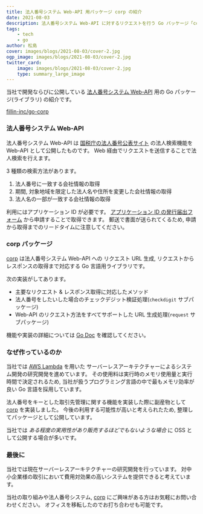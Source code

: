 ```yaml
---
title: 法人番号システム Web-API 用パッケージ corp の紹介
date: 2021-08-03
description: 法人番号システム Web-API に対するリクエストを行う Go パッケージ「corp」に関して
tags:
    - tech
    - go
author: 松島
cover: images/blogs/2021-08-03/cover-2.jpg
ogp_image: images/blogs/2021-08-03/cover-2.jpg
twitter_card:
    image: images/blogs/2021-08-03/cover-2.jpg
    type: summary_large_image
---
```


当社で開発ならびに公開している [法人番号システム Web-API][corp-api] 用の Go パッケージ(ライブラリ) の紹介です。

[fillin-inc/go-corp][github]

<!--more-->

### 法人番号システム Web-API

法人番号システム Web-API は [国税庁の法人番号公表サイト][corp] の法人検索機能を Web-API として公開したものです。
Web 経由でリクエストを送信することで法人検索を行えます。

3 種類の検索方法があります。

1. 法人番号に一致する会社情報の取得
1. 期間, 対象地域を限定した法人名や住所を変更した会社情報の取得
1. 法人名の一部が一致する会社情報の取得

利用にはアプリケーション ID が必要です。
[アプリケーション ID の発行届出フォーム][corp-token] から申請することで取得できます。
郵送で書面が送られてくるため, 申請から取得までのリードタイムに注意してください。

### corp パッケージ

[corp][github] は法人番号システム Web-API への
リクエスト URL 生成, リクエストからレスポンスの取得まで対応する Go 言語用ライブラリです。

次の実装がしてあります。

* 主要なリクエスト & レスポンス取得に対応したメソッド
* 法人番号をしたいした場合のチェックデジット検証処理(`checkdigit` サブパッケージ)
* Web-API のリクエスト方法をすべてサポートした URL 生成処理(`request` サブパッケージ)

機能や実装の詳細については [Go Doc][doc] を確認してください。


### なぜ作っているのか

当社では [AWS Lambda][lambda] を用いた
サーバーレスアーキテクチャーによるシステム開発の研究開発を進めています。
その使用料は実行時のメモリ使用量と実行時間で決定されるため,
当社が扱うプログラミング言語の中で最もメモリ効率が良い Go 言語を採用しています。

法人番号をキーとした取引先管理に関する機能を実装した際に副産物として [corp][github] を実装しました。
今後の利用する可能性が高いと考えられたため, 整理してパッケージとして公開しています。

当社では *ある程度の実用性があり販売するほどでもないような場合* に OSS として公開する場合が多いです。


### 最後に

当社では現在サーバーレスアーキテクチャーの研究開発を行っています。
対中小企業様の取引において費用対効果の高いシステムを提供できると考えています。

当社の取り組みや法人番号システム, [corp][github] にご興味がある方はお気軽にお問い合わせください。
オフィスを移転したのでお打ち合わせも可能です。

[corp]: https://www.houjin-bangou.nta.go.jp/
[corp-api]: https://www.houjin-bangou.nta.go.jp/webapi/
[corp-token]: https://www.houjin-bangou.nta.go.jp/webapi/riyo-todokede/
[github]: https://github.com/fillin-inc/go-corp
[doc]: https://pkg.go.dev/github.com/fillin-inc/go-corp
[lambda]: https://aws.amazon.com/jp/lambda/
